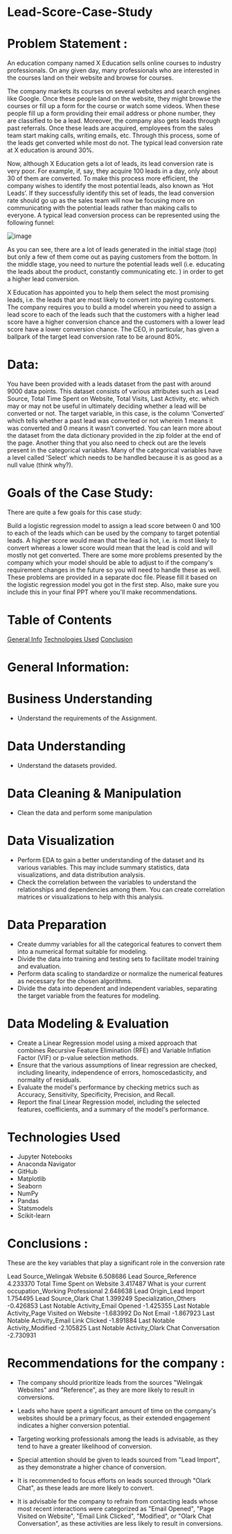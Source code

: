 # Lead-Score-Case-Study
# Problem Statement :

An education company named X Education sells online courses to industry professionals. On any given day, many professionals who are interested in the courses land on their website and browse for courses. 

The company markets its courses on several websites and search engines like Google. Once these people land on the website, they might browse the courses or fill up a form for the course or watch some videos. When these people fill up a form providing their email address or phone number, they are classified to be a lead. Moreover, the company also gets leads through past referrals. Once these leads are acquired, employees from the sales team start making calls, writing emails, etc. Through this process, some of the leads get converted while most do not. The typical lead conversion rate at X education is around 30%. 

Now, although X Education gets a lot of leads, its lead conversion rate is very poor. For example, if, say, they acquire 100 leads in a day, only about 30 of them are converted. To make this process more efficient, the company wishes to identify the most potential leads, also known as ‘Hot Leads’. If they successfully identify this set of leads, the lead conversion rate should go up as the sales team will now be focusing more on communicating with the potential leads rather than making calls to everyone. A typical lead conversion process can be represented using the following funnel:

![image](https://github.com/NagarajKSundar/Lead-Score-Case-Study/assets/116784388/e7f0dbe3-d5d0-49dd-bb24-de5319ab63e8)

As you can see, there are a lot of leads generated in the initial stage (top) but only a few of them come out as paying customers from the bottom. In the middle stage, you need to nurture the potential leads well (i.e. educating the leads about the product, constantly communicating etc. ) in order to get a higher lead conversion.

X Education has appointed you to help them select the most promising leads, i.e. the leads that are most likely to convert into paying customers. The company requires you to build a model wherein you need to assign a lead score to each of the leads such that the customers with a higher lead score have a higher conversion chance and the customers with a lower lead score have a lower conversion chance. The CEO, in particular, has given a ballpark of the target lead conversion rate to be around 80%.

# Data:
You have been provided with a leads dataset from the past with around 9000 data points. This dataset consists of various attributes such as Lead Source, Total Time Spent on Website, Total Visits, Last Activity, etc. which may or may not be useful in ultimately deciding whether a lead will be converted or not. The target variable, in this case, is the column ‘Converted’ which tells whether a past lead was converted or not wherein 1 means it was converted and 0 means it wasn’t converted. You can learn more about the dataset from the data dictionary provided in the zip folder at the end of the page. Another thing that you also need to check out are the levels present in the categorical variables. Many of the categorical variables have a level called 'Select' which needs to be handled because it is as good as a null value (think why?).

# Goals of the Case Study:
There are quite a few goals for this case study:

Build a logistic regression model to assign a lead score between 0 and 100 to each of the leads which can be used by the company to target potential leads. A higher score would mean that the lead is hot, i.e. is most likely to convert whereas a lower score would mean that the lead is cold and will mostly not get converted.
There are some more problems presented by the company which your model should be able to adjust to if the company's requirement changes in the future so you will need to handle these as well. These problems are provided in a separate doc file. Please fill it based on the logistic regression model you got in the first step. Also, make sure you include this in your final PPT where you'll make recommendations.

# Table of Contents
[General Info](https://github.com/NagarajKSundar/Lead-Score-Case-Study/blob/main/README.md#General-Information)
[Technologies Used](https://github.com/NagarajKSundar/Lead-Score-Case-Study/blob/main/README.md#technologies-used)
[Conclusion](https://github.com/NagarajKSundar/Lead-Score-Case-Study/blob/main/README.md#conclusions-)

# General Information:
# Business Understanding
- Understand the requirements of the Assignment.

# Data Understanding
- Understand the datasets provided.

# Data Cleaning & Manipulation
- Clean the data and perform some manipulation

# Data Visualization
- Perform EDA to gain a better understanding of the dataset and its various variables. This may include summary statistics, data visualizations, and data distribution analysis.
- Check the correlation between the variables to understand the relationships and dependencies among them. You can create correlation matrices or visualizations to help with this analysis.

# Data Preparation
- Create dummy variables for all the categorical features to convert them into a numerical format suitable for modeling.
- Divide the data into training and testing sets to facilitate model training and evaluation.
- Perform data scaling to standardize or normalize the numerical features as necessary for the chosen algorithms.
- Divide the data into dependent and independent variables, separating the target variable from the features for modeling.

# Data Modeling & Evaluation
- Create a Linear Regression model using a mixed approach that combines Recursive Feature Elimination (RFE) and Variable Inflation Factor (VIF) or p-value selection methods.
- Ensure that the various assumptions of linear regression are checked, including linearity, independence of errors, homoscedasticity, and normality of residuals.
- Evaluate the model's performance by checking metrics such as Accuracy, Sensitivity, Specificity, Precision, and Recall.
- Report the final Linear Regression model, including the selected features, coefficients, and a summary of the model's performance.

# Technologies Used
- Jupyter Notebooks
- Anaconda Navigator
- GitHub
- Matplotlib
- Seaborn
- NumPy
- Pandas
- Statsmodels
- Scikit-learn

# Conclusions :
These are the key variables that play a significant role in the conversion rate

Lead Source_Welingak Website                            6.508686
Lead Source_Reference                                   4.233370
Total Time Spent on Website                             3.417487
What is your current occupation_Working Professional    2.648638
Lead Origin_Lead Import                                 1.754495
Lead Source_Olark Chat                                  1.399249
Specialization_Others                                  -0.426853
Last Notable Activity_Email Opened                     -1.425355
Last Notable Activity_Page Visited on Website          -1.683992
Do Not Email                                           -1.867923
Last Notable Activity_Email Link Clicked               -1.891884
Last Notable Activity_Modified                         -2.105825
Last Notable Activity_Olark Chat Conversation          -2.730931

# Recommendations for the company :
- The company should prioritize leads from the sources "Welingak Websites" and "Reference", as they are more likely to result in conversions.

- Leads who have spent a significant amount of time on the company's websites should be a primary focus, as their extended engagement indicates a higher conversion potential.

- Targeting working professionals among the leads is advisable, as they tend to have a greater likelihood of conversion.

- Special attention should be given to leads sourced from "Lead Import", as they demonstrate a higher chance of conversion.

- It is recommended to focus efforts on leads sourced through "Olark Chat", as these leads are more likely to convert.

- It is advisable for the company to refrain from contacting leads whose most recent interactions were categorized as "Email Opened", "Page Visited on Website", "Email Link Clicked", "Modified", or "Olark Chat Conversation", as these activities are less likely to result in conversions.





